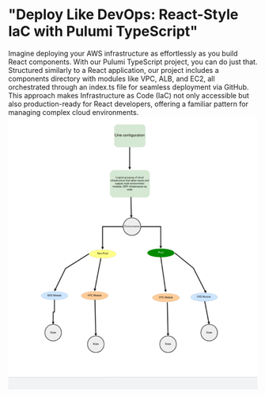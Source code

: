 # "Deploy Like DevOps: React-Style IaC with Pulumi TypeScript"

Imagine deploying your AWS infrastructure as effortlessly as you build React components. With our Pulumi TypeScript project, you can do just that. Structured similarly to a React application, our project includes a components directory with modules like VPC, ALB, and EC2, all orchestrated through an index.ts file for seamless deployment via GitHub. This approach makes Infrastructure as Code (IaC) not only accessible but also production-ready for React developers, offering a familiar pattern for managing complex cloud environments.
![Infrastructure Diagram](./diagram.png)

